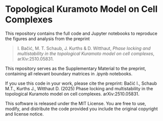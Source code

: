 # Topological Kuramoto Model on Cell Complexes

This repository contains the full code and Jupyter notebooks to reproduce the figures and analysis from the preprint  
> I. Bačić, M. T. Schaub, J. Kurths & D. Witthaut, *Phase locking and multistability in the topological Kuramoto model on cell complexes*, arXiv:2510.05831.

This repository serves as the Supplementary Material to the preprint, containing all relevant boundary matrices in .ipynb notebooks.

If you use this code in your work, please cite the preprint:
Bačić I., Schaub M.T., Kurths J., Witthaut D. (2025) Phase locking and multistability in the topological Kuramoto model on cell complexes. arXiv:2510.05831.

This software is released under the MIT License.
You are free to use, modify, and distribute the code provided you include the original copyright and license notice.
